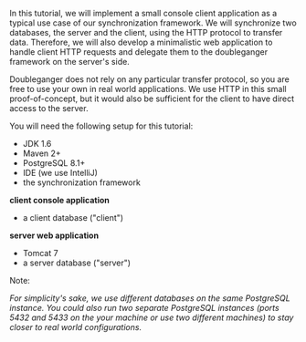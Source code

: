 In this tutorial, we will implement a small console client application as a typical use case of our synchronization framework. We will synchronize two databases, the server and the client, using the HTTP protocol to transfer data. Therefore, we will also develop a minimalistic web application to handle client HTTP requests and delegate them to the doubleganger framework on the server's side.

Doubleganger does not rely on any particular transfer protocol, so you are free to use your own in real world applications. We use HTTP in this small proof-of-concept, but it would also be sufficient for the client to have direct access to the server.

You will need the following setup for this tutorial:

 * JDK 1.6
 * Maven 2+
 * PostgreSQL 8.1+
 * IDE (we use IntelliJ)
 * the synchronization framework

**client console application**

 * a client database ("client")

**server web application**

 * Tomcat 7
 * a server database ("server")

Note:

*For simplicity's sake, we use different databases on the same PostgreSQL instance. You could also run two separate PostgreSQL instances (ports 5432 and 5433 on the your machine or use two different machines) to stay closer to real world configurations.*


